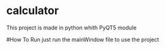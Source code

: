 # calculator

This project is made in python whith PyQT5 module


#How To Run
just run the mainWindow  file to use the project 
